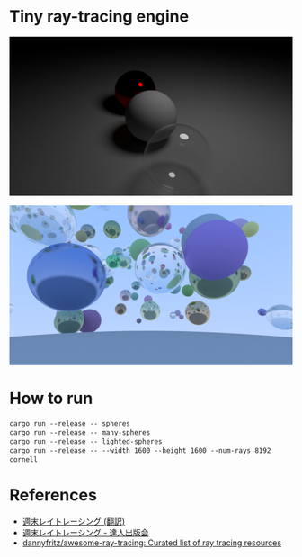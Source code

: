 # Tiny ray-tracing engine

![Lighted Spheres](./samples/lighted-spheres.png)

![Many Spheres](./samples/many-spheres.png)

# How to run

```shell
cargo run --release -- spheres
cargo run --release -- many-spheres
cargo run --release -- lighted-spheres
cargo run --release -- --width 1600 --height 1600 --num-rays 8192 cornell
```

# References

- [週末レイトレーシング (翻訳)](https://inzkyk.xyz/ray_tracing_in_one_weekend/)
- [週末レイトレーシング - 達人出版会](https://tatsu-zine.com/books/ray-tracing-part1)
- [dannyfritz/awesome-ray-tracing: Curated list of ray tracing resources](https://github.com/dannyfritz/awesome-ray-tracing)
